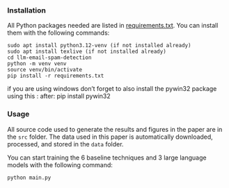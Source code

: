 ### Installation

All Python packages needed are listed in [requirements.txt](requirements.txt). You can install them with the following commands:

    sudo apt install python3.12-venv (if not installed already)
    sudo apt install texlive (if not installed already)
    cd llm-email-spam-detection
    python -m venv venv
    source venv/bin/activate
    pip install -r requirements.txt

if you are using windows don’t forget to also install the pywin32 package using this :
after:
pip install pywin32

### Usage

All source code used to generate the results and figures in the paper are in the `src` folder. The data used in this paper is automatically downloaded, processed, and stored in the `data` folder.

You can start training the 6 baseline techniques and 3 large language models with the following command:

    python main.py
